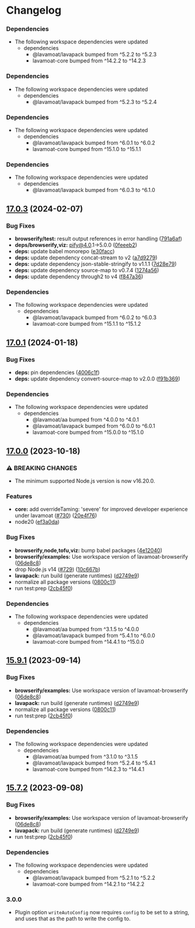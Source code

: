 # Changelog

### Dependencies

* The following workspace dependencies were updated
  * dependencies
    * @lavamoat/lavapack bumped from ^5.2.2 to ^5.2.3
    * lavamoat-core bumped from ^14.2.2 to ^14.2.3

### Dependencies

* The following workspace dependencies were updated
  * dependencies
    * @lavamoat/lavapack bumped from ^5.2.3 to ^5.2.4

### Dependencies

* The following workspace dependencies were updated
  * dependencies
    * @lavamoat/lavapack bumped from ^6.0.1 to ^6.0.2
    * lavamoat-core bumped from ^15.1.0 to ^15.1.1

### Dependencies

* The following workspace dependencies were updated
  * dependencies
    * @lavamoat/lavapack bumped from ^6.0.3 to ^6.1.0

## [17.0.3](https://github.com/LavaMoat/LavaMoat/compare/lavamoat-browserify-v17.0.2...lavamoat-browserify-v17.0.3) (2024-02-07)


### Bug Fixes

* **browserify/test:** result output references in error handling ([791a6af](https://github.com/LavaMoat/LavaMoat/commit/791a6af4f8bdbf02f4415dce643e6f7991578dcf))
* **deps/browserify,viz:** pify@4.0.1-&gt;5.0.0 ([0feeeb2](https://github.com/LavaMoat/LavaMoat/commit/0feeeb2725e9fbba9bebb54e50c2a9d135870c60))
* **deps:** update babel monorepo ([e30facc](https://github.com/LavaMoat/LavaMoat/commit/e30facc83fd9506310bc66df34970b599243eb47))
* **deps:** update dependency concat-stream to v2 ([a7d9279](https://github.com/LavaMoat/LavaMoat/commit/a7d9279652198db3bf62687459dcce971738206a))
* **deps:** update dependency json-stable-stringify to v1.1.1 ([7d28e79](https://github.com/LavaMoat/LavaMoat/commit/7d28e79a5430f1f7c3987fc128e800efe590dd2a))
* **deps:** update dependency source-map to v0.7.4 ([1274a56](https://github.com/LavaMoat/LavaMoat/commit/1274a56021be68fe4cbc19108a18fe7e803205b4))
* **deps:** update dependency through2 to v4 ([f847a36](https://github.com/LavaMoat/LavaMoat/commit/f847a368528b8fdbfcac9de845e82bd2c8274ba2))


### Dependencies

* The following workspace dependencies were updated
  * dependencies
    * @lavamoat/lavapack bumped from ^6.0.2 to ^6.0.3
    * lavamoat-core bumped from ^15.1.1 to ^15.1.2

## [17.0.1](https://github.com/LavaMoat/LavaMoat/compare/lavamoat-browserify-v17.0.0...lavamoat-browserify-v17.0.1) (2024-01-18)


### Bug Fixes

* **deps:** pin dependencies ([4006c1f](https://github.com/LavaMoat/LavaMoat/commit/4006c1f386c3024e8a8092ded9b98ede20de084e))
* **deps:** update dependency convert-source-map to v2.0.0 ([f91b369](https://github.com/LavaMoat/LavaMoat/commit/f91b36962dc52fd63c824e6428589202d9a5535e))


### Dependencies

* The following workspace dependencies were updated
  * dependencies
    * @lavamoat/aa bumped from ^4.0.0 to ^4.0.1
    * @lavamoat/lavapack bumped from ^6.0.0 to ^6.0.1
    * lavamoat-core bumped from ^15.0.0 to ^15.1.0

## [17.0.0](https://github.com/LavaMoat/LavaMoat/compare/lavamoat-browserify-v16.0.0...lavamoat-browserify-v17.0.0) (2023-10-18)


### ⚠ BREAKING CHANGES

* The minimum supported Node.js version is now v16.20.0.

### Features

* **core:** add overrideTaming: 'severe' for improved developer experience under lavamoat ([#730](https://github.com/LavaMoat/LavaMoat/issues/730)) ([20e4f76](https://github.com/LavaMoat/LavaMoat/commit/20e4f764dfdabcf21c7e72ad45fcfeaf45fd2b6c))
* node20 ([ef3a0da](https://github.com/LavaMoat/LavaMoat/commit/ef3a0da9960d7f5734e3d4180ebafdae2432a260))


### Bug Fixes

* **browserify,node,tofu,viz:** bump babel packages ([4e12040](https://github.com/LavaMoat/LavaMoat/commit/4e12040945897983456dce9b83a174e116c99f66))
* **browserify/examples:** Use workspace version of lavamoat-browserify ([06de8c8](https://github.com/LavaMoat/LavaMoat/commit/06de8c8d3d07d0eebd1f831dacc8db9644154a05))
* drop Node.js v14 ([#729](https://github.com/LavaMoat/LavaMoat/issues/729)) ([10c667b](https://github.com/LavaMoat/LavaMoat/commit/10c667bd88eaabf60a8fd8e4493cc7676848b201))
* **lavapack:** run build (generate runtimes) ([d2749e9](https://github.com/LavaMoat/LavaMoat/commit/d2749e9d4c972ad99d02388c11f89af6284ce650))
* normalize all package versions ([0800c11](https://github.com/LavaMoat/LavaMoat/commit/0800c113c3504af312d904c48eb9a6844b10d6b1))
* run test:prep ([2cb45f0](https://github.com/LavaMoat/LavaMoat/commit/2cb45f04f5b90ef0f45bcda3e25cb684ba8a3516))


### Dependencies

* The following workspace dependencies were updated
  * dependencies
    * @lavamoat/aa bumped from ^3.1.5 to ^4.0.0
    * @lavamoat/lavapack bumped from ^5.4.1 to ^6.0.0
    * lavamoat-core bumped from ^14.4.1 to ^15.0.0

## [15.9.1](https://github.com/LavaMoat/LavaMoat/compare/lavamoat-browserify-v15.9.0...lavamoat-browserify-v15.9.1) (2023-09-14)


### Bug Fixes

* **browserify/examples:** Use workspace version of lavamoat-browserify ([06de8c8](https://github.com/LavaMoat/LavaMoat/commit/06de8c8d3d07d0eebd1f831dacc8db9644154a05))
* **lavapack:** run build (generate runtimes) ([d2749e9](https://github.com/LavaMoat/LavaMoat/commit/d2749e9d4c972ad99d02388c11f89af6284ce650))
* normalize all package versions ([0800c11](https://github.com/LavaMoat/LavaMoat/commit/0800c113c3504af312d904c48eb9a6844b10d6b1))
* run test:prep ([2cb45f0](https://github.com/LavaMoat/LavaMoat/commit/2cb45f04f5b90ef0f45bcda3e25cb684ba8a3516))


### Dependencies

* The following workspace dependencies were updated
  * dependencies
    * @lavamoat/aa bumped from ^3.1.0 to ^3.1.5
    * @lavamoat/lavapack bumped from ^5.2.4 to ^5.4.1
    * lavamoat-core bumped from ^14.2.3 to ^14.4.1

## [15.7.2](https://github.com/LavaMoat/LavaMoat/compare/lavamoat-browserify-v15.7.1...lavamoat-browserify-v15.7.2) (2023-09-08)


### Bug Fixes

* **browserify/examples:** Use workspace version of lavamoat-browserify ([06de8c8](https://github.com/LavaMoat/LavaMoat/commit/06de8c8d3d07d0eebd1f831dacc8db9644154a05))
* **lavapack:** run build (generate runtimes) ([d2749e9](https://github.com/LavaMoat/LavaMoat/commit/d2749e9d4c972ad99d02388c11f89af6284ce650))
* run test:prep ([2cb45f0](https://github.com/LavaMoat/LavaMoat/commit/2cb45f04f5b90ef0f45bcda3e25cb684ba8a3516))


### Dependencies

* The following workspace dependencies were updated
  * dependencies
    * @lavamoat/lavapack bumped from ^5.2.1 to ^5.2.2
    * lavamoat-core bumped from ^14.2.1 to ^14.2.2

### 3.0.0

- Plugin option `writeAutoConfig` now requires `config` to be set to a string, and uses that as the path to write the config to.
